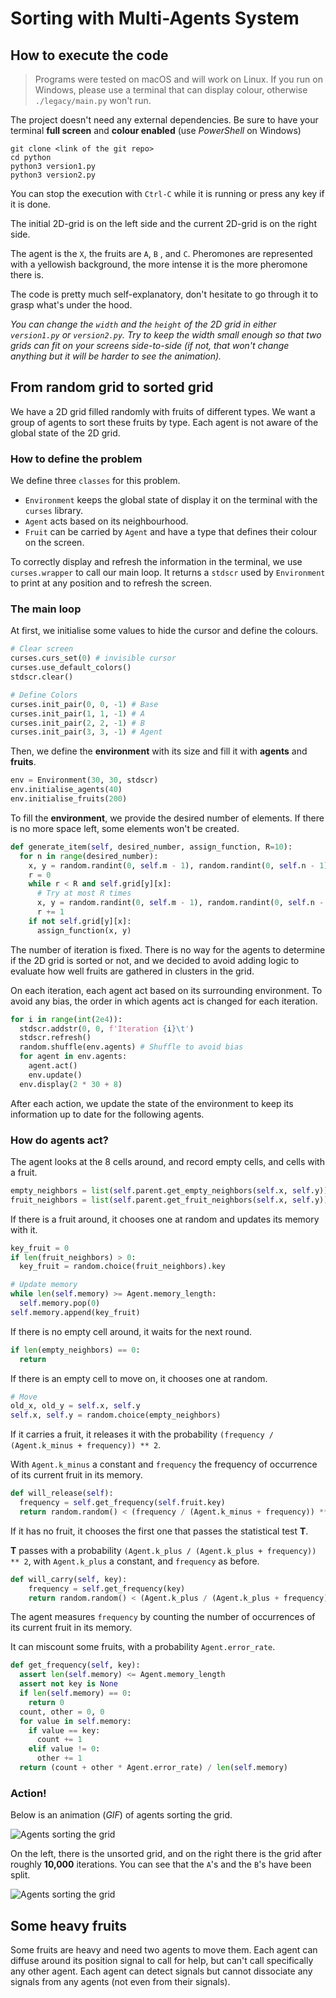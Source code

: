 # Sorting with Multi-Agents System

## How to execute the code

>Programs were tested on macOS and will work on Linux. If you run on Windows,  please use a terminal that can display colour, otherwise `./legacy/main.py` won't run.

The project doesn't need any external dependencies.
Be sure to have your terminal **full screen** and **colour enabled** (use *PowerShell* on Windows)

```
git clone <link of the git repo>
cd python
python3 version1.py
python3 version2.py
```

You can stop the execution with `Ctrl-C` while it is running or press any key if it is done.

The initial 2D-grid is on the left side and the current 2D-grid is on the right side.

The agent is the `X`, the fruits are `A`, `B`
, and `C`. Pheromones are represented with a yellowish background, the more intense it is the more pheromone there is.

The code is pretty much self-explanatory, don't hesitate to go through it to grasp what's under the hood.

*You can change the `width` and the `height` of the 2D grid in either `version1.py` or `version2.py`. Try to keep the width small enough so that two grids can fit on your screens side-to-side (if not, that won't change anything but it will be harder to see the animation).*

## From random grid to sorted grid

We have a 2D grid filled randomly with fruits of different types.
We want a group of agents to sort these fruits by type. Each agent is not aware of the global state of the 2D grid.

### How to define the problem

We define three `classes` for this problem.

- `Environment` keeps the global state of display it on the terminal with the `curses` library.
- `Agent` acts based on its neighbourhood.
- `Fruit` can be carried by `Agent` and have a type that defines their colour on the screen.

To correctly display and refresh the information in the terminal, we use `curses.wrapper` to call our main loop. It returns a `stdscr` used by `Environment` to print at any position and to refresh the screen.

### The main loop

At first, we initialise some values to hide the cursor and define the colours.

```python
# Clear screen
curses.curs_set(0) # invisible cursor
curses.use_default_colors()
stdscr.clear()

# Define Colors
curses.init_pair(0, 0, -1) # Base
curses.init_pair(1, 1, -1) # A
curses.init_pair(2, 2, -1) # B
curses.init_pair(3, 3, -1) # Agent
```

Then, we define the **environment** with its size and fill it with **agents** and **fruits**.

```python
env = Environment(30, 30, stdscr)
env.initialise_agents(40)
env.initialise_fruits(200)
```

To fill the **environment**, we provide the desired number of elements. If there is no more space left, some elements won't be created.

```python
def generate_item(self, desired_number, assign_function, R=10):
  for n in range(desired_number):
    x, y = random.randint(0, self.m - 1), random.randint(0, self.n - 1)
    r = 0
    while r < R and self.grid[y][x]:
      # Try at most R times
      x, y = random.randint(0, self.m - 1), random.randint(0, self.n - 1)
      r += 1
    if not self.grid[y][x]:
      assign_function(x, y)
```

The number of iteration is fixed. There is no way for the agents to determine if the 2D grid is sorted or not, and we decided to avoid adding logic to evaluate how well fruits are gathered in clusters in the grid.

On each iteration, each agent act based on its surrounding environment. To avoid any bias, the order in which agents act is changed for each iteration.

```python
for i in range(int(2e4)):
  stdscr.addstr(0, 0, f'Iteration {i}\t')
  stdscr.refresh()
  random.shuffle(env.agents) # Shuffle to avoid bias
  for agent in env.agents:
    agent.act()
    env.update()
  env.display(2 * 30 + 8)
```

After each action, we update the state of the environment to keep its information up to date for the following agents.

### How do agents act?

The agent looks at the 8 cells around, and record empty cells, and cells with a fruit.

```python
empty_neighbors = list(self.parent.get_empty_neighbors(self.x, self.y))
fruit_neighbors = list(self.parent.get_fruit_neighbors(self.x, self.y))
```

If there is a fruit around, it chooses one at random and updates its memory with it.

```python
key_fruit = 0
if len(fruit_neighbors) > 0:
  key_fruit = random.choice(fruit_neighbors).key

# Update memory
while len(self.memory) >= Agent.memory_length:
  self.memory.pop(0)
self.memory.append(key_fruit)
```

If there is no empty cell around, it waits for the next round.

```python
if len(empty_neighbors) == 0:
  return
```

If there is an empty cell to move on, it chooses one at random.

```python
# Move
old_x, old_y = self.x, self.y
self.x, self.y = random.choice(empty_neighbors)
```

If it carries a fruit, it releases it with the probability `(frequency / (Agent.k_minus + frequency)) ** 2`.

With `Agent.k_minus` a constant and `frequency` the frequency of occurrence of its current fruit in its memory.

```python
def will_release(self):
  frequency = self.get_frequency(self.fruit.key)
  return random.random() < (frequency / (Agent.k_minus + frequency)) ** 2
```

If it has no fruit, it chooses the first one that passes the statistical test **T**.

**T** passes with a probability `(Agent.k_plus / (Agent.k_plus + frequency)) ** 2`, with `Agent.k_plus` a constant, and `frequency` as before.

```python
def will_carry(self, key):
    frequency = self.get_frequency(key)
    return random.random() < (Agent.k_plus / (Agent.k_plus + frequency)) ** 2
```

The agent measures `frequency` by counting the number of occurrences of its current fruit in its memory.

It can miscount some fruits, with a probability `Agent.error_rate`.

```python
def get_frequency(self, key):
  assert len(self.memory) <= Agent.memory_length
  assert not key is None
  if len(self.memory) == 0:
    return 0
  count, other = 0, 0
  for value in self.memory:
    if value == key:
      count += 1
    elif value != 0:
      other += 1
  return (count + other * Agent.error_rate) / len(self.memory)
```

### Action!

Below is an animation (*GIF*) of agents sorting the grid.

![Agents sorting the grid](./previews/version1-preview-gif.gif)

On the left, there is the unsorted grid, and on the right there is the grid after roughly **10,000** iterations. You can see that the `A`'s and the `B`'s have been split.

![Agents sorting the grid](./previews/version1-result.png)

## Some heavy fruits

Some fruits are heavy and need two agents to move them. Each agent can diffuse around its position signal to call for help, but can't call specifically any other agent. Each agent can detect signals but cannot dissociate any signals from any agents (not even from their signals).
